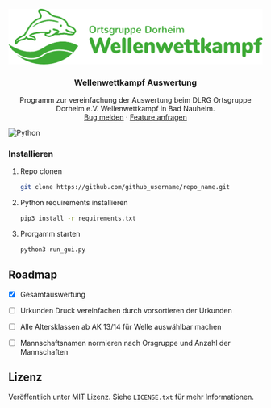 <!-- PROJECT LOGO -->
<br />
<div align="center">
  <a href="https://github.com/Joe2824/wwk_auswertung">
    <img src="images/logo.png" alt="Logo" width="1200" height="auto">
  </a>

  <h3 align="center">Wellenwettkampf Auswertung</h3>

  <p align="center">
    Programm zur vereinfachung der Auswertung beim DLRG Ortsgruppe Dorheim e.V. Wellenwettkampf in Bad Nauheim.
    <br />
    <a href="https://github.com/Joe2824/wwk_auswertung/issues">Bug melden</a>
    ·
    <a href="https://github.com/Joe2824/wwk_auswertung/issues">Feature anfragen</a>
  </p>
</div>

![Python]

### Installieren

1. Repo clonen
   ```sh
   git clone https://github.com/github_username/repo_name.git
   ```
3. Python requirements installieren
   ```sh
   pip3 install -r requirements.txt
   ```
4. Prorgamm starten
   ```sh
   python3 run_gui.py
   ```

<!-- ROADMAP -->
## Roadmap

- [x] Gesamtauswertung
- [ ] Urkunden Druck vereinfachen durch vorsortieren der Urkunden
- [ ] Alle Altersklassen ab AK 13/14 für Welle auswählbar machen
- [ ] Mannschaftsnamen normieren nach Orsgruppe und Anzahl der Mannschaften


<!-- Lizenz -->
## Lizenz
Veröffentlich unter MIT Lizenz. Siehe `LICENSE.txt` für mehr Informationen.



[Python]: https://img.shields.io/badge/python-000000?style=for-the-badge&logo=python&logoColor=white
